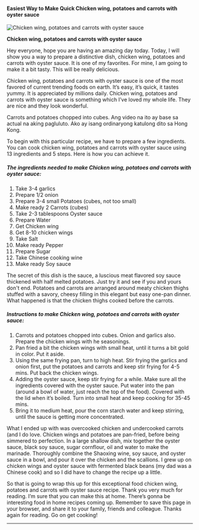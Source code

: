             

#### Easiest Way to Make Quick Chicken wing, potatoes and carrots with oyster sauce

![Chicken wing, potatoes and carrots with oyster sauce](https://img-global.cpcdn.com/recipes/5466a6ee042fc09f/751x532cq70/chicken-wing-potatoes-and-carrots-with-oyster-sauce-recipe-main-photo.jpg)

**Chicken wing, potatoes and carrots with oyster sauce**

Hey everyone, hope you are having an amazing day today. Today, I will show you a way to prepare a distinctive dish, chicken wing, potatoes and carrots with oyster sauce. It is one of my favorites. For mine, I am going to make it a bit tasty. This will be really delicious.

Chicken wing, potatoes and carrots with oyster sauce is one of the most favored of current trending foods on earth. It’s easy, it’s quick, it tastes yummy. It is appreciated by millions daily. Chicken wing, potatoes and carrots with oyster sauce is something which I’ve loved my whole life. They are nice and they look wonderful.

Carrots and potatoes chopped into cubes. Ang video na ito ay base sa actual na aking pagluluto. Ako ay isang ordinaryong katulong dito sa Hong Kong.

To begin with this particular recipe, we have to prepare a few ingredients. You can cook chicken wing, potatoes and carrots with oyster sauce using 13 ingredients and 5 steps. Here is how you can achieve it.

##### The ingredients needed to make Chicken wing, potatoes and carrots with oyster sauce:

1.  Take 3-4 garlics
2.  Prepare 1/2 onion
3.  Prepare 3-4 small Potatoes (cubes, not too small)
4.  Make ready 2 Carrots (cubes)
5.  Take 2-3 tablespoons Oyster sauce
6.  Prepare Water
7.  Get Chicken wing
8.  Get 8-10 chicken wings
9.  Take Salt
10.  Make ready Pepper
11.  Prepare Sugar
12.  Take Chinese cooking wine
13.  Make ready Soy sauce

The secret of this dish is the sauce, a luscious meat flavored soy sauce thickened with half melted potatoes. Just try it and see if you and yours don't end. Potatoes and carrots are arranged around meaty chicken thighs stuffed with a savory, cheesy filling in this elegant but easy one-pan dinner. What happened is that the chicken thighs cooked before the carrots.

##### Instructions to make Chicken wing, potatoes and carrots with oyster sauce:

1.  Carrots and potatoes chopped into cubes. Onion and garlics also. Prepare the chicken wings with he seasonings.
2.  Pan fried a bit the chicken wings with small heat, until it turns a bit gold in color. Put it aside.
3.  Using the same frying pan, turn to high heat. Stir frying the garlics and onion first, put the potatoes and carrots and keep stir frying for 4-5 mins. Put back the chicken wings.
4.  Adding the oyster sauce, keep stir frying for a while. Make sure all the ingredients covered with the oyster sauce. Put water into the pan (around a bowl of water, just reach the top of the food). Covered with the lid when it’s boiled. Turn into small heat and keep cooking for 35-45 mins.
5.  Bring it to medium heat, pour the corn starch water and keep stirring, until the sauce is getting more concentrated.

What I ended up with was overcooked chicken and undercooked carrots (and I do love. Chicken wings and potatoes are pan-fried, before being simmered to perfection. In a large shallow dish, mix together the oyster sauce, black soy sauce, sugar cornflour, oil and water to make the marinade. Thoroughly combine the Shaoxing wine, soy sauce, and oyster sauce in a bowl, and pour it over the chicken and the scallions. I grew up on chicken wings and oyster sauce with fermented black beans (my dad was a Chinese cook) and so I did have to change the recipe up a little.

So that is going to wrap this up for this exceptional food chicken wing, potatoes and carrots with oyster sauce recipe. Thank you very much for reading. I’m sure that you can make this at home. There’s gonna be interesting food in home recipes coming up. Remember to save this page in your browser, and share it to your family, friends and colleague. Thanks again for reading. Go on get cooking!

* * *